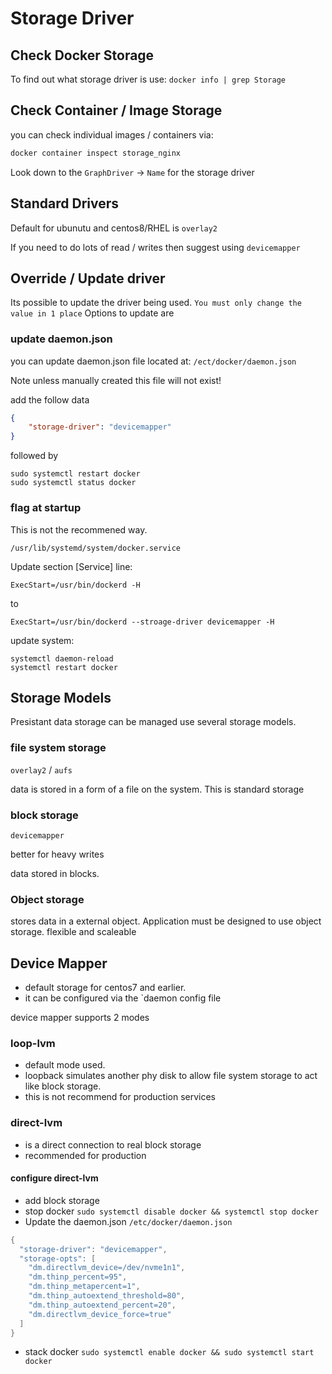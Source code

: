 # Storage Driver

## Check Docker Storage

To find out what storage driver is use: `docker info | grep Storage`

## Check Container / Image Storage

you can check individual images / containers via:

``` c#
docker container inspect storage_nginx
```

Look down to the `GraphDriver` -> `Name` for the storage driver

## Standard Drivers

Default for ubunutu and centos8/RHEL is `overlay2`
  
If you need to do lots of read / writes then suggest using `devicemapper`

## Override / Update driver

Its possible to update the driver being used. `You must only change the value in 1 place` Options to update are

### update daemon.json

you can update daemon.json file located at: `/ect/docker/daemon.json`

Note unless manually created this file will not exist! 

add the follow data

``` json
{
    "storage-driver": "devicemapper"
}
```

followed by

``` console
sudo systemctl restart docker
sudo systemctl status docker
```

### flag at startup

This is not the recommened way.

`/usr/lib/systemd/system/docker.service`

Update section [Service] line:

`ExecStart=/usr/bin/dockerd -H`

to

`ExecStart=/usr/bin/dockerd --stroage-driver devicemapper -H`

update system:

``` console
systemctl daemon-reload
systemctl restart docker
```

## Storage Models

Presistant data storage can be managed use several storage models.

### file system storage

`overlay2` / `aufs`

data is stored in a form of a file on the system. This is standard storage

### block storage

`devicemapper`

better for heavy writes

data stored in blocks.

### Object storage

stores data in a external object. Application must be designed to use object storage. flexible and scaleable

## Device Mapper

- default storage for centos7 and earlier.
- it can be configured via the `daemon config file

device mapper supports 2 modes

### loop-lvm

- default mode used.
- loopback simulates another phy disk to allow file system storage to act like block storage.
- this is not recommend for production services

### direct-lvm

- is a direct connection to real block storage
- recommended for production

#### configure direct-lvm

- add block storage
- stop docker `sudo systemctl disable docker && systemctl stop docker`
- Update the daemon.json `/etc/docker/daemon.json`

``` c#
{
  "storage-driver": "devicemapper",
  "storage-opts": [
    "dm.directlvm_device=/dev/nvme1n1",
    "dm.thinp_percent=95",
    "dm.thinp_metapercent=1",
    "dm.thinp_autoextend_threshold=80",
    "dm.thinp_autoextend_percent=20",
    "dm.directlvm_device_force=true"
  ]
}
```

- stack docker `sudo systemctl enable docker && sudo systemctl start docker`

